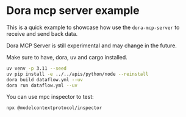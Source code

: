 # Dora mcp server example

This is a quick example to showcase how use the `dora-mcp-server` to receive and send back data.

Dora MCP Server is still experimental and may change in the future.

Make sure to have, dora, uv and cargo installed.

```bash
uv venv -p 3.11 --seed
uv pip install -e ../../apis/python/node --reinstall
dora build dataflow.yml --uv
dora run dataflow.yml --uv
```


You can use mpc inspector to test:

```bash
npx @modelcontextprotocol/inspector
```